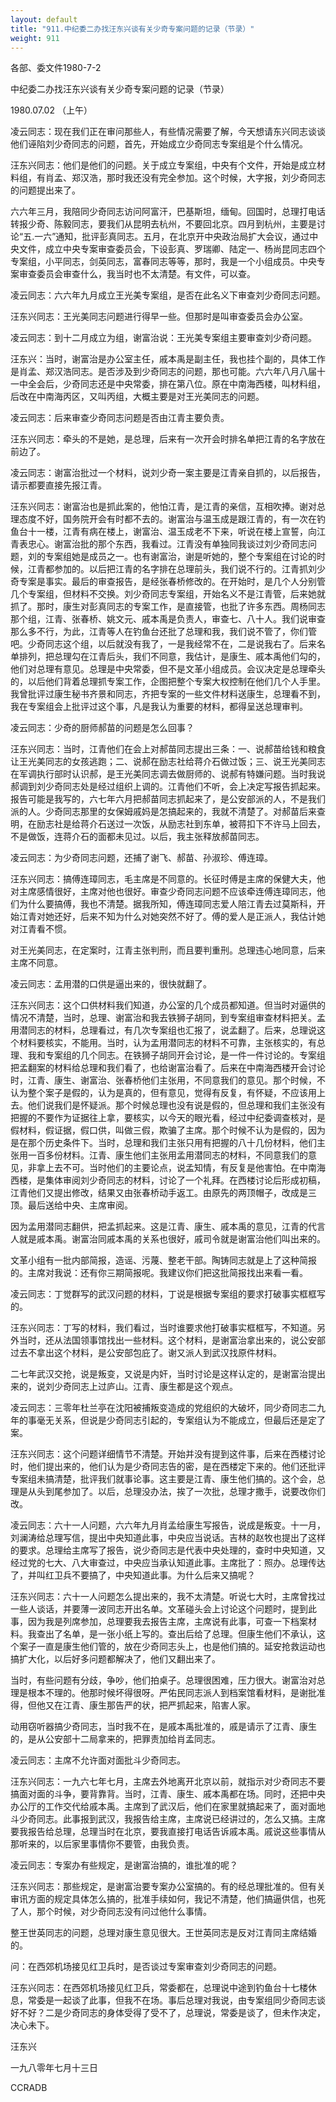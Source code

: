 ```yaml
---
layout: default
title: "911.中纪委二办找汪东兴谈有关少奇专案问题的记录（节录）"
weight: 911
---
```


各部、委文件1980-7-2

中纪委二办找汪东兴谈有关少奇专案问题的记录（节录）

1980.07.02 （上午）

凌云同志：现在我们正在审问那些人，有些情况需要了解，今天想请东兴同志谈谈他们诬陷刘少奇同志的问题，首先，开始成立少奇同志专案组是个什么情况。

汪东兴同志：他们是他们的问题。关于成立专案组，中央有个文件，开始是成立材料组，有肖孟、郑汉浩，那时我还没有完全参加。这个时候，大字报，刘少奇同志的问题提出来了。

六六年三月，我陪同少奇同志访问阿富汗，巴基斯坦，缅甸。回国时，总理打电话转报少奇、陈毅同志，要我们从昆明去杭州，不要回北京。四月到杭州，主要是讨论“五.一六”通知，批评彭真同志。五月，在北京开中央政治局扩大会议，通过中央文件，成立中央专案审查委员会，下设彭真、罗瑞卿、陆定一、杨尚昆同志四个专案组，小平同志，剑英同志，富春同志等等，那时，我是一个小组成员。中央专案审查委员会审查什么，我当时也不太清楚。有文件，可以查。

凌云同志：六六年九月成立王光美专案组，是否在此名义下审查刘少奇同志问题。

汪东兴同志：王光美同志问题进行得早一些。但那时是叫审查委员会办公室。

凌云同志：到十二月成立为组，谢富治说：王光美专案组主要审查刘少奇问题。

汪东兴：当时，谢富治是办公室主任，戚本禹是副主任，我也挂个副的，具体工作是肖孟、郑汉浩同志。是否涉及到少奇同志的问题，那也可能。六六年八月八届十一中全会后，少奇同志还是中央常委，排在第八位。原在中南海西楼，叫材料组，后改在中南海丙区，又叫丙组，大概主要是对王光美同志的问题。

凌云同志：后来审查少奇同志问题是否由江青主要负责。

汪东兴同志：牵头的不是她，是总理，后来有一次开会时排名单把江青的名字放在前边了。

凌云同志：谢富治批过一个材料，说刘少奇一案主要是江青亲自抓的，以后报告，请示都要直接先报江青。

汪东兴同志：谢富治也是抓此案的，他怕江青，是江青的亲信，互相吹捧。谢对总理态度不好，国务院开会有时都不去的。谢富治与温玉成是跟江青的，有一次在钓鱼台十一楼，江青有病在楼上，谢富治、温玉成老不下来，听说在楼上宣誓，向江青表忠心。谢富治批的那个东西，我看过。江青没有单独同我谈过刘少奇同志问题，刘的专案组她是成员之一。也有谢富治，谢是听她的，整个专案组在讨论的时候，江青都参加的。以后把江青的名字排在总理前头，我们说不行的。江青抓刘少奇专案是事实。最后的审查报告，是经张春桥修改的。在开始时，是几个人分别管几个专案组，但材料不交换。刘少奇同志专案组，开始名义不是江青管，后来她就抓了。那时，康生对彭真同志的专案工作，是直接管，也批了许多东西。周杨同志那个组，江青、张春桥、姚文元、戚本禹是负责人，审查七、八十人。我们说审查那么多不行，为此，江青等人在钓鱼台还批了总理和我，我们说不管了，你们管吧。少奇同志这个组，以后就没有我了，一是我经常不在，二是说我右了。后来名单排列，把总理勾在江青后头，我们不同意，我估计，是康生、戚本禹他们勾的，他们对总理有意见。总理是中央常委，但不是文革小组成员。会议决定是总理牵头的，以后他们背着总理抓专案工作，企图把整个专案大权控制在他们几个人手里。我曾批评过康生秘书齐景和同志，齐把专案的一些文件材料送康生，总理看不到，我在专案组会上批评过这个事，凡是我认为重要的材料，都得呈送总理审判。

凌云同志：少奇的厨师郝苗的问题是怎么回事？

汪东兴同志：当时，江青他们在会上对郝苗同志提出三条：一、说郝苗给钱和粮食让王光美同志的女孩逃跑；二、说郝在励志社给蒋介石做过饭；三、说王光美同志在军调执行部时认识郝，是王光美同志调去做厨师的、说郝有特嫌问题。当时我说郝调到刘少奇同志处是经过组织上调的。江青他们不听，会上决定写报告抓起来。报告可能是我写的，六七年六月把郝苗同志抓起来了，是公安部派的人，不是我们派的人。少奇同志那里的女保姆戚妈是怎搞起来的，我就不清楚了。对郝苗后来查明，在励志社是给蒋介石送过一次饭，从励志社到东单，被蒋扣下不许马上回去，不是做饭，连蒋介石的面都未见过。以后，我主张释放郝苗同志。

凌云同志：为少奇同志问题，还捕了谢飞、郝苗、孙淑珍、傅连璋。

汪东兴同志：搞傅连璋同志，毛主席是不同意的。长征时傅是主席的保健大夫，他对主席感情很好，主席对他也很好。审查少奇同志问题不应该牵连傅连璋同志，他们为什么要搞傅，我也不清楚。据我所知，傅连璋同志爱人陪江青去过莫斯科，开始江青对她还好，后来不知为什么对她突然不好了。傅的爱人是正派人，我估计她对江青看不惯。

对王光美同志，在定案时，江青主张判刑，而且要判重刑。总理违心地同意，后来主席不同意。

凌云同志：孟用潜的口供是逼出来的，很快就翻了。

汪东兴同志：这个口供材料我们知道，办公室的几个成员都知道。但当时对逼供的情况不清楚，当时，总理、谢富治和我去铁狮子胡同，到专案组审查材料把关。孟用潜同志的材料，总理看过，有几次专案组也汇报了，说孟翻了。后来，总理说这个材料要核实，不能用。当时，认为孟用潜同志的材料不可靠，主张核实的，有总理、我和专案组的几个同志。在铁狮子胡同开会讨论，是一件一件讨论的。专案组把孟翻案的材料给总理和我们看了，也给谢富治看了。后来在中南海西楼开会讨论时，江青、康生、谢富治、张春桥他们主张用，不同意我们的意见。那个时候，不认为整个案子是假的，认为是真的，但有意见，觉得有反复，有怀疑，不应该用上去。他们说我们是怀疑派。那个时候总理也没有说是假的，但总理和我们主张没有把握的不要作为证据往上拿，要核实，以今天的眼光看，经过中纪委调查核对，是假材料，假证据，假口供，叫做三假，欺骗了主席。那个时候不认为是假的，因为是在那个历史条件下。当时，总理和我们主张只用有把握的八十几份材料，他们主张用一百多份材料。江青、康生他们主张用孟用潜同志的材料，不同意我们的意见，非拿上去不可。当时他们的主要论点，说孟知情，有反复是他害怕。在中南海西楼，是集体审阅刘少奇同志的材料，讨论了一个礼拜。在西楼讨论后形成初稿，江青他们又提出修改，结果又由张春桥动手返工。由原先的两顶帽子，改成是三顶。最后送给中央、主席审阅。

因为孟用潜同志翻供，把孟抓起来。这是江青、康生、戚本禹的意见，江青的代言人就是戚本禹。谢富治同戚本禹的关系也很好，戚司令就是谢富治他们叫出来的。

文革小组有一批内部简报，造谣、污蔑、整老干部。陶铸同志就是上了这种简报的。主席对我说：还有你三期简报呢。我建议你们把这批简报找出来看一看。

凌云同志：丁觉群写的武汉问题的材料，丁说是根据专案组的要求打破事实框框写的。

汪东兴同志：丁写的材料，我们看过，当时谁要求他打破事实框框写，不知道。另外当时，还从法国领事馆找出一些材料。这个材料，是谢富治拿出来的，说公安部过去不拿出这个材料，是公安部包庇了。谢又派人到武汉找原件材料。

二七年武汉交抢，说是叛变，又说是内奸，当时讨论是这样认定的，是谢富治提出来的，说刘少奇同志上过庐山。江青、康生都是这个观点。

凌云同志：三零年杜兰亭在沈阳被捕叛变造成的党组织的大破坏，同少奇同志二九年的事毫无关系，但说是少奇同志引起的，专案组认为不能成立，但最后还是定了案。

汪东兴同志：这个问题详细情节不清楚。开始并没有提到这件事，后来在西楼讨论时，他们提出来的，他们认为是少奇同志告的密，是在西楼定下来的。他们还批评专案组未搞清楚，批评我们就事论事。这主要是江青、康生他们搞的。这个会，总理是从头到尾参加了。以后，总理没办法，挨了一次批，总理才撒手，说要改你们改。

凌云同志：六十一人问题，六六年九月肖孟给康生写报告，说成是叛变。十一月，刘澜涛给总理写信，提出中央知道此事，中央应当说话。吉林的赵牧也提出了这样的要求。总理给主席写了报告，说少奇同志是代表中央处理的，查时中央知道，又经过党的七大、八大审查过，中央应当承认知道此事。主席批了：照办。总理传达了，并叫红卫兵不要搞了，中央知道此事。为什么后来又搞呢？

汪东兴同志：六十一人问题怎么提出来的，我不太清楚。听说七大时，主席曾找过一些人谈话，并要薄一波同志开出名单。文革碰头会上讨论这个问题时，提到此事，因为我是列席参加，总理要我去报告主席，主席说有此事，可查一下档案材料。我查出了名单，是一张小纸上写的。查出后给了总理。但康生他们不承认，这个案子一直是康生他们管的，放在少奇同志头上，也是他们搞的。延安抢救运动也搞扩大化，以后好多问题都解决了，他们又翻出来了。

当时，有些问题有分歧，争吵，他们拍桌子。总理很困难，压力很大。谢富治对总理是根本不理的。他那时候坏得很呀。严佑民同志派人到档案馆看材料，是谢批准得，但他又在江青、康生那告严的状，把严抓起来，陷害人家。

动用窃听器搞少奇同志，当时我不在，是戚本禹批准的，戚是请示了江青、康生的，是从公安部十二局拿来的，把罪责加给肖孟同志。

凌云同志：主席不允许面对面批斗少奇同志。

汪东兴同志：一九六七年七月，主席去外地离开北京以前，就指示对少奇同志不要搞面对面的斗争，要背靠背。当时，江青、康生、戚本禹都在场。同时，还把中央办公厅的工作交代给戚本禹。主席到了武汉后，他们在家里就搞起来了，面对面地斗少奇同志。此事报到武汉，我报告给主席，主席说已经讲过的，怎么又搞。主席要我报告给总理，总理当时在北京，要我直接打电话告诉戚本禹。戚说这些事情从那听来的，以后家里事情你不要管，由我负责。

凌云同志：专案办有些规定，是谢富治搞的，谁批准的呢？

汪东兴同志：那些规定，是谢富治要专案办公室搞的。有的经总理批准的。但有关审讯方面的规定具体怎么搞的，批准手续如何，我记不清楚，他们搞逼供信，也死了人，那个时候，对少奇同志没有问过他什么事情。

整王世英同志的问题，总理对康生意见很大。王世英同志是反对江青同主席结婚的。

问：在西郊机场接见红卫兵时，是否谈过专案审查刘少奇同志的问题。

汪东兴同志：在西郊机场接见红卫兵，常委都在，总理说中途到钓鱼台十七楼休息，常委是一起谈了此事，但我不在场。事后总理对我说，由专案组同少奇同志谈好不好？二是少奇同志的身体受得了受不了，总理说，常委是谈了，但未作决定，决心未下。

汪东兴

一九八零年七月十三日

CCRADB


